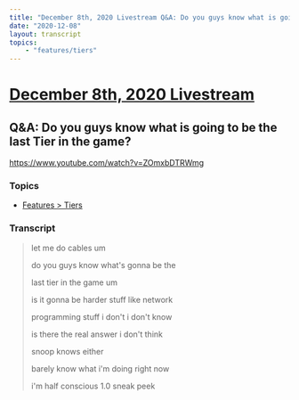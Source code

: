 ```yaml
---
title: "December 8th, 2020 Livestream Q&A: Do you guys know what is going to be the last Tier in the game?"
date: "2020-12-08"
layout: transcript
topics:
    - "features/tiers"
---
```

# [December 8th, 2020 Livestream](../2020-12-08.md)
## Q&A: Do you guys know what is going to be the last Tier in the game?
https://www.youtube.com/watch?v=ZOmxbDTRWmg

### Topics
* [Features > Tiers](../topics/features/tiers.md)

### Transcript

> let me do cables um
>
> do you guys know what's gonna be the
>
> last tier in the game um
>
> is it gonna be harder stuff like network
>
> programming stuff i don't i don't know
>
> is there the real answer i don't think
>
> snoop knows either
>
> barely know what i'm doing right now
>
> i'm half conscious 1.0 sneak peek
>
